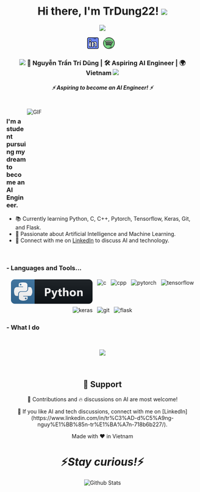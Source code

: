 <div align="center">
   <h1>Hi there, I'm TrDung22! <img src="https://media.giphy.com/media/hvRJCLFzcasrR4ia7z/giphy.gif" width="25px"></h1>
   
   <img src="https://pronoun.cyou/x/y?subject=He&object=Him&height=20"> 
</div>

<p align="center">
   <a href="https://www.linkedin.com/in/tr%C3%AD-d%C5%A9ng-nguy%E1%BB%85n-tr%E1%BA%A7n-718b6b227/"><img height="30" src="https://raw.githubusercontent.com/8bithemant/8bithemant/master/linkedin.png?raw=true"></a>&nbsp;&nbsp;
   <a href="https://www.facebook.com/profile.php?id=100011473383901"><img height="30" src="https://raw.githubusercontent.com/8bithemant/8bithemant/master/spotify.png?raw=true"></a>&nbsp;&nbsp;
</p>

<div align="center">
<h3><img src="https://media.giphy.com/media/WUlplcMpOCEmTGBtBW/giphy.gif" width="30"> 🙎 Nguyễn Trần Trí Dũng | 🛠️ Aspiring AI Engineer | 🌍 Vietnam <img src="https://media.giphy.com/media/WUlplcMpOCEmTGBtBW/giphy.gif" width="30"></h3>
</div>
<h5 align="center">
   <i>⚡️ Aspiring to become an AI Engineer! ⚡️</i>
</h5>

<br />
<img align="right" height="270px" width="450px" alt="GIF" src="https://media.giphy.com/media/3FjEPbKqEPhPpmC8uY/giphy.gif" />

<p align="center">
  <h3> I'm a student pursuing my dream to become an AI Engineer.</h3>
</p>

 - 📚 Currently learning Python, C, C++, Pytorch, Tensorflow, Keras, Git, and Flask.
 - 🌌 Passionate about Artificial Intelligence and Machine Learning.
 - 💬 Connect with me on [LinkedIn](https://www.linkedin.com/in/tr%C3%AD-d%C5%A9ng-nguy%E1%BB%85n-tr%E1%BA%A7n-718b6b227/) to discuss AI and technology.
 
<br />

### - Languages and Tools...

<p align="center">
  <img src="https://raw.githubusercontent.com/8bithemant/8bithemant/master/svg/dev/languages/python.svg" alt="python" style="vertical-align:top; margin:4px">
  <img src="https://raw.githubusercontent.com/8bithemant/8bithemant/master/svg/dev/languages/c.svg" alt="c" style="vertical-align:top; margin:4px">
  <img src="https://raw.githubusercontent.com/8bithemant/8bithemant/master/svg/dev/languages/cpp.svg" alt="cpp" style="vertical-align:top; margin:4px">
  <img src="https://raw.githubusercontent.com/8bithemant/8bithemant/master/svg/dev/languages/pytorch.svg" alt="pytorch" style="vertical-align:top; margin:4px">
  <img src="https://raw.githubusercontent.com/8bithemant/8bithemant/master/svg/dev/languages/tensorflow.svg" alt="tensorflow" style="vertical-align:top; margin:4px">
  <img src="https://raw.githubusercontent.com/8bithemant/8bithemant/master/svg/dev/languages/keras.svg" alt="keras" style="vertical-align:top; margin:4px">
  <img src="https://raw.githubusercontent.com/8bithemant/8bithemant/master/svg/dev/tools/git.svg" alt="git" style="vertical-align:top; margin:4px">
  <img src="https://raw.githubusercontent.com/8bithemant/8bithemant/master/svg/dev/frameworks/flask.svg" alt="flask" style="vertical-align:top; margin:4px">
</p>

 ### - What I do

<br />

<p align="center">
   <img src="https://media.giphy.com/media/f9XgHHnPnDjOF1hWpl/giphy.gif" />
</p>
   
<br />

<h2 align="center">🤝 Support</h2>

<p align="center">🎀 Contributions and 🔥 discussions on AI are most welcome!</p>

<p align="center">💙 If you like AI and tech discussions, connect with me on [LinkedIn](https://www.linkedin.com/in/tr%C3%AD-d%C5%A9ng-nguy%E1%BB%85n-tr%E1%BA%A7n-718b6b227/).</p>
</p>
<p align="center">Made with ❤️ in Vietnam</p>

<h1 align='center'>⚡️<i>Stay curious!</i>⚡️</h1>

<p align="center">
        <img src="https://raw.githubusercontent.com/mayhemantt/mayhemantt/Update/svg/Bottom.svg" alt="Github Stats" />
</p>
